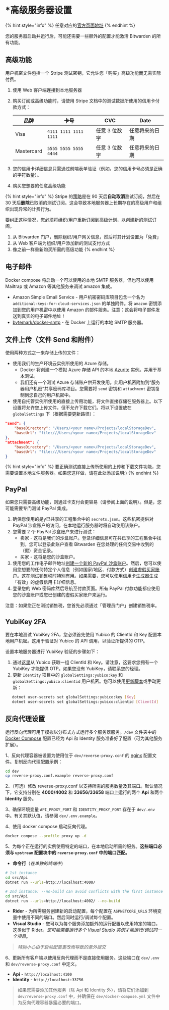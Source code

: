 # \*高级服务器设置

{% hint style="info" %}
任意对应的[官方页面地址](https://contributing.bitwarden.com/getting-started/server/advanced-setup)
{% endhint %}

您的服务器启动并运行后，可能还需要一些额外的配置才能激活 Bitwarden 的所有功能。

## 高级功能​ <a href="#premium-features" id="premium-features"></a>

用户机密文件包括一个 Stripe 测试密钥，它允许您「购买」高级功能而无需实际付费。

1. 使用 Web 客户端连接到本地服务器
2.  购买订阅或高级功能时，请使用 Stripe 文档中的测试数据所使用的信用卡付款方式：

    | 品牌         | 卡号                    | CVC      | Date    |
    | ---------- | --------------------- | -------- | ------- |
    | Visa       | `4111 1111 1111 1111` | 任意 3 位数字 | 任意将来的日期 |
    | Mastercard | `5555 5555 5555 4444` | 任意 3 位数字 | 任意将来的日期 |
3. 您的信用卡详细信息只需通过前端表单验证（例如，您的信用卡号必须是正确的字符数量）。
4. 购买您想要的任意高级功能

{% hint style="info" %}
Stripe 的[策略](https://support.stripe.com/questions/test-mode-subscription-data-retention)是在 90 天后**自动取消**测试订阅，然后在 30 天后**删除**已取消的测试订阅。这会导致本地服务器上长期存在的高级用户和组织出现异常的计费行为。

要纠正这种情况，您必须将组织/用户重新订阅到高级计划，以创建新的测试订阅。

1. 从 Bitwarden 门户，删除组织/用户网关信息，然后将其计划设置为「免费」
2. 从 Web 客户端为组织/用户添加新的测试支付方式
3. 像之前一样重新购买所需的高级功能
{% endhint %}

## 电子邮件​ <a href="#emails" id="emails"></a>

Docker compose 将启动一个可以使用的本地 SMTP 服务器，但也可以使用 Mailtrap 或 Amazon 等其他服务来调试 amazon 集成。

* Amazon Simple Email Service - 用户机密密码库项目包含一个名为 `additional-keys-for-cloud-services.json` 的单独附件。将 `amazon` 密钥添加到您的用户机密中以使用 Amazon 的邮件服务。注意：这会将电子邮件发送到真实的电子邮件地址！
* [bytemark/docker-smtp](https://github.com/BytemarkHosting/docker-smtp) - 在 Docker 上运行的本地 SMTP 服务器。

## 文件上传（文件 Send 和附件） <a href="#file-uploads-file-sends-and-attachments" id="file-uploads-file-sends-and-attachments"></a>

使用两种方式之一来存储上传的文件：

* 使用我们的生产环境云实例所使用的 Azure 存储。
  * Docker 将创建一个模拟 Azure 存储 API 的本地 [Azurite](https://github.com/Azure/Azurite) 实例。并用于基本测试。
  * 我们还有一个测试 Azure 存储账户供开发使用。此用户机密附加到“服务器用户机密”共享密码库项目。您需要将 `send` 密钥和 `attachment` 密钥复制到您自己的用户机密中。
* 使用自托管实例所使用的直接上传用功能，将文件直接存储在服务器上。以下设置将允许您上传文件，但不允许下载它们。将以下设置放在 `globalSettings` 下（根据需要更新路径）：

```json
"send": {
    "baseDirectory": "/Users/<your name>/Projects/localStorageDev",
    "baseUrl": "file:///Users/<your name>/Projects/localStorageDev"
},
"attachment": {
    "baseDirectory": "/Users/<your name>/Projects/localStorageDev",
    "baseUrl": "file:///Users/<your name>/Projects/localStorageDev"
}
```

{% hint style="info" %}
要正确测试直接上传所使用的上传和下载文件功能，您需要设置本地文件服务器。如果您这样做，请在此处添加说明:)
{% endhint %}

## PayPal <a href="#paypal" id="paypal"></a>

如果您只需要高级功能，则通过卡支付会更容易（请参阅上面的说明）。但是，您可能需要专门测试 PayPal 集成。

1. 确保您使用的是y已共享的工程集合中的 `secrets.json`。这些机密提供对 PayPal 沙盒账户的访问，在本地运行服务器时将自动使用该账户。
2. 您需要 2 个 PayPal 沙盒账户来进行测试：&#x20;
   * 卖家 - 这将是我们的沙盒账户。登录详细信息可在共已享的工程集合中找到。您可以登录此账户查看 Bitwarden 在您处理的任何交易中收到的（假）资金记录。
   * 买家 - 这将是您的沙盒账户。
3. 使用您的工作电子邮件地址[创建一个新的 PayPal 沙盒账户](https://www.sandbox.paypal.com/)。然后，您可以使用您想要的任何特定个人信息（例如国家/地区、付款方式）[创建虚假买家账户](https://developer.paypal.com/docs/api-basics/sandbox/accounts/)。这在测试销售税时特别有用。如果需要，您可以使用[信用卡生成器](https://developer.paypal.com/developer/creditCardGenerator/)生成「有效」的虚假信用卡详细信息。
4. 登录您的 Web 密码库然后导航至付款页面。所有 PayPal 付款功能都应使用您的沙盒账户或您已创建的虚假买家账户来运行。

注意：如果您正在测试销售税，您首先必须通过「管理员门户」创建销售税率。

## YubiKey 2FA <a href="#yubikey-2fa" id="yubikey-2fa"></a>

要在本地测试 YubiKey 2FA，您必须首先使用 Yubico 的 ClientId 和 Key 配置本地用户机密。这用于验证对 Yubico 的 API 调用，以验证所提供的 OTP。

设置本地服务器进行 YubiKey 验证的步骤如下：

1. 通过[这里](https://upgrade.yubico.com/getapikey/)从 Yubico 获取一组 ClientId 和 Key。请注意，这要求您拥有一个 YubiKey 才能提供 OTP。如果您没有 YubiKey，请联系您的经理。
2. 更新 `Identity` 项目中的 `globalSettings:yubico:key` 和 `globalSettings:yubico:clientid` 用户机密。您可以使用[更新脚本](secrets.md)或手动更新：

```bash
   dotnet user-secrets set globalSettings:yubico:key [Key]
   dotnet user-secrets set globalSettings:yubico:clientid [ClientId]
```

## 反向代理设置​ <a href="#reverse-proxy-setup" id="reverse-proxy-setup"></a>

运行反向代理可用于模拟以分布式方式运行多个服务器服务。`/dev` 文件夹中的 [Docker Compose](https://docs.docker.com/compose/) 配置已经为 Api 和 Identity 服务准备好了配置（可为其他服务扩展）。

1、反向代理容器被设置为使用位于 `dev/reverse-proxy.conf` 的 [nginx](https://nginx.org/en/docs/beginners\_guide.html#conf\_structure) 配置文件。复制反向代理配置示例：

```bash
cd dev
cp reverse-proxy.conf.example reverse-proxy.conf
```

2、（可选）修改 reverse-proxy.conf 以支持所需的服务数量及其端口。默认情况下，它支持分别在 **4000/4002** 和 **33656/33658** 端口上运行的两个 **Api** 和两个 **Identity** 服务。

3、确保环境变量 `API_PROXY_PORT` 和 `IDENTITY_PROXY_PORT` 存在于 `dev/.env` 中。有关其默认值，请参阅 `dev/.env.example`。

4、使用 docker compose 启动反向代理。

```bash
docker compose --profile proxy up -d
```

5、为每个正在运行的实例使用特定的端口，在本地启动所需的服务。**这些端口必须与 `upstream` 配置块中的 `reverse-proxy.conf` 中的端口匹配。**

* **命令行**（_在单独的终端中_）

```bash
# 1st instance
cd src/Api
dotnet run --urls=http://localhost:4000/
```

```bash
# 2nd instance: --no-build can avoid conflicts with the first instance
cd src/Api
dotnet run --urls=http://localhost:4002/ --no-build
```

* **Rider** - 为所需服务创建新的启动配置，每个配置在 `ASPNETCORE_URLS` 环境变量中使用不同的端口。然后同时运行/调试每个配置。
* **Visual Studio** - 您可以为每个服务添加额外的运行配置以使用特定的端口，这类似于 Rider。_您可能需要运行多个 Visual Studio 实例才能运行/调试同一个项目_。

> _特别小心由于启动配置更改而导致的意外提交_

6、更新所有客户端以使用反向代理而不是直接使用服务。这些端口在 `dev/.env` 和 `dev/reverse-proxy.conf` 中定义。

* **Api** - `http://localhost:4100`
* **Identity** - `http://localhost:33756`

> 如果您需要添加其他服务（除 Api 和 Identity 外），请将它们添加到 `dev/reverse-proxy.conf` 中，并确保在 `dev/docker-compose.yml` 文件中为反向代理容器暴露必要的端口。
